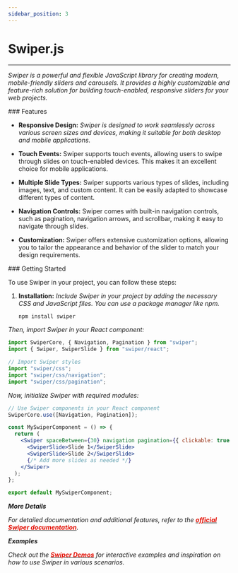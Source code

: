 ```yaml
---
sidebar_position: 3
---
```


# Swiper.js

<hr/>

_Swiper is a powerful and flexible JavaScript library for creating modern, mobile-friendly sliders and carousels. It provides a highly customizable and feature-rich solution for building touch-enabled, responsive sliders for your web projects._

<div className="mt-3 text-small">
### Features
</div>

- **Responsive Design:** _Swiper is designed to work seamlessly across various screen sizes and devices, making it suitable for both desktop and mobile applications._

- **Touch Events:** Swiper supports touch events, allowing users to swipe through slides on touch-enabled devices. This makes it an excellent choice for mobile applications.

- **Multiple Slide Types:** Swiper supports various types of slides, including images, text, and custom content. It can be easily adapted to showcase different types of content.

- **Navigation Controls:** Swiper comes with built-in navigation controls, such as pagination, navigation arrows, and scrollbar, making it easy to navigate through slides.

- **Customization:** Swiper offers extensive customization options, allowing you to tailor the appearance and behavior of the slider to match your design requirements.

<div className="mt-5 text-small">
### Getting Started
</div>

To use Swiper in your project, you can follow these steps:

1. **Installation:** _Include Swiper in your project by adding the necessary CSS and JavaScript files. You can use a package manager like npm._

   ```bash
   npm install swiper
   ```

_Then, import Swiper in your React component:_

```jsx
import SwiperCore, { Navigation, Pagination } from "swiper";
import { Swiper, SwiperSlide } from "swiper/react";

// Import Swiper styles
import "swiper/css";
import "swiper/css/navigation";
import "swiper/css/pagination";
```

_Now, initialize Swiper with required modules:_

```jsx
// Use Swiper components in your React component
SwiperCore.use([Navigation, Pagination]);

const MySwiperComponent = () => {
  return (
    <Swiper spaceBetween={30} navigation pagination={{ clickable: true }}>
      <SwiperSlide>Slide 1</SwiperSlide>
      <SwiperSlide>Slide 2</SwiperSlide>
      {/* Add more slides as needed */}
    </Swiper>
  );
};

export default MySwiperComponent;
```

**_More Details_**

_For detailed documentation and additional features, refer to the [<font color="#e20e02">**official Swiper documentation**</font>](https://swiperjs.com/get-started)._

**_Examples_**

_Check out the [<font color="#e20e02">**Swiper Demos**</font>](https://swiperjs.com/demos) for interactive examples and inspiration on how to use Swiper in various scenarios._
